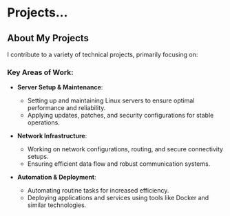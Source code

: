 # Projects...
## About My Projects  

I contribute to a variety of technical projects, primarily focusing on:  

### Key Areas of Work:  
- **Server Setup & Maintenance**:  
  - Setting up and maintaining Linux servers to ensure optimal performance and reliability.  
  - Applying updates, patches, and security configurations for stable operations.  

- **Network Infrastructure**:  
  - Working on network configurations, routing, and secure connectivity setups.  
  - Ensuring efficient data flow and robust communication systems.  

- **Automation & Deployment**:  
  - Automating routine tasks for increased efficiency.  
  - Deploying applications and services using tools like Docker and similar technologies.  


